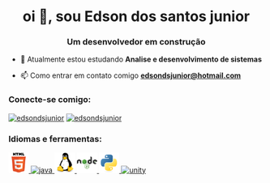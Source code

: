 <h1 align="center">oi 👋, sou Edson dos santos junior</h1>
<h3 align="center">Um desenvolvedor em construção</h3>



- 🔭 Atualmente estou estudando **Analise e desenvolvimento de sistemas**

- 📫 Como entrar em contato comigo **edsondsjunior@hotmail.com**

<h3 align="left">Conecte-se comigo:</h3>
<p align="left">
<a href="https://fb.com/edsondsjunior " target="blank"><img align="center" src="https://raw.githubusercontent.com/rahuldkjain/github-profile-readme-generator/master/src/images/icons/Social/facebook.svg " alt="edsondsjunior" height="30" width="40" /></a>
<a href="https://instagram.com/edsondsjunior" target="blank"><img align="center" src="https://raw.githubusercontent.com/rahuldkjain/github-profile-readme-generator/master/src/images/icons/Social/instagram.svg" alt="edsondsjunior" height="30" width=" 40" /></a>



<h3 align="left">Idiomas e ferramentas:</h3>
<p align="left"> <a href="https://www.w3.org/html/" target="_blank" rel ="noreferrer"> <img src="https://raw.githubusercontent.com/devicons/devicon/master/icons/html5/html5-original-wordmark.svg" alt="html5" width="40" height= "40"/> </a> <a href="https://www.java.com" target="_blank" rel="noreferrer"> <img src="https://www.raw.githubusercontent.com/ devicons/devicon/master/icons/java/java-original.svg" alt="java" width="40" height="40"/> </a> <a href="https://www.linux. org/" target="_blank" rel="noreferrer"> <img src="https://raw.githubusercontent.com/devicons/devicon/master/icons/linux/linux-original.svg" alt="linux" width="40" height="40"/> </a> <a href="https://nodejs.org" target="_blank" rel="noreferrer"> <img src="https://raw.githubusercontent.com/devicons/devicon/master/icons/nodejs/nodejs-original-wordmark.svg" alt="nodejs " width="40" height="40"/> </a> <a href="https://www.python.org" target="_blank" rel="noreferrer"> <img src="https://raw.githubusercontent.com/devicons/devicon/master/icons/python/python-original.svg" alt="python" width="40" height="40"/> </a> <a href=" https://unity.com/" target="_blank" rel="noreferrer"> <img src="https://www.vectorlogo.zone/logos/unity3d/unity3d-icon.svg" alt="unity" largura="40" altura="40"/> </a> </p>

